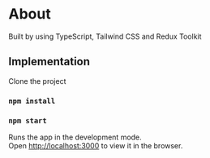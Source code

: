# About

Built by using TypeScript, Tailwind CSS and Redux Toolkit

## Implementation

Clone the project

### `npm install`
### `npm start`

Runs the app in the development mode.\
Open [http://localhost:3000](http://localhost:3000) to view it in the browser.

